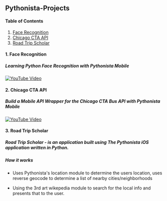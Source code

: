 ## Pythonista-Projects


#### Table of Contents
1. [Face Recognition](#1-face-recognition)
2. [Chicago CTA API](#2-chicago-cta-api)
3. [Road Trip Scholar](#3-road-trip-scholar)


#### 1. Face Recognition
##### Learning Python Face Recognition with Pythonista Mobile
[![YouTube Video](https://img.youtube.com/vi/j2c2UE67yog/0.jpg)](https://www.youtube.com/watch?v=j2c2UE67yog)

#### 2. Chicago CTA API
##### Build a Mobile API Wrapper for the Chicago CTA Bus API with Pythonista Mobile
[![YouTube Video](https://img.youtube.com/vi/yE6X4wWwyHM/0.jpg)](https://www.youtube.com/watch?v=yE6X4wWwyHM)

#### 3. Road Trip Scholar
##### Road Trip Scholar - is an application built using The Pythonista iOS application written in Python.

##### How it works
* Uses Pythonista's location module to determine the users location, uses reverse geocode to determine a list of nearby cities/neighborhoods

* Using the 3rd art wikepedia module to search for the local info and presents that to the user. 




